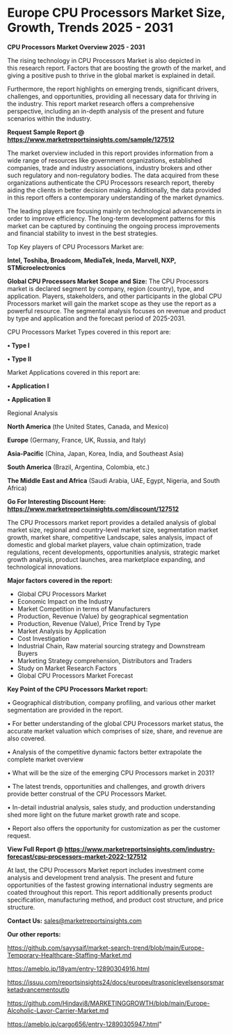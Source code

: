 # Europe CPU Processors Market Size, Growth, Trends 2025 - 2031

<Strong> CPU Processors Market Overview 2025 - 2031</strong>

The rising technology in CPU Processors Market is also depicted in this research report. Factors that are boosting the growth of the market, and giving a positive push to thrive in the global market is explained in detail.

Furthermore, the report highlights on emerging trends, significant drivers, challenges, and opportunities, providing all necessary data for thriving in the industry. This report market research offers a comprehensive perspective, including an in-depth analysis of the present and future scenarios within the industry.

<strong>Request Sample Report @ <a href=https://www.marketreportsinsights.com/sample/127512>https://www.marketreportsinsights.com/sample/127512</a></strong>

The market overview included in this report provides information from a wide range of resources like government organizations, established companies, trade and industry associations, industry brokers and other such regulatory and non-regulatory bodies. The data acquired from these organizations authenticate the CPU Processors research report, thereby aiding the clients in better decision making. Additionally, the data provided in this report offers a contemporary understanding of the market dynamics.

The leading players are focusing mainly on technological advancements in order to improve efficiency. The long-term development patterns for this market can be captured by continuing the ongoing process improvements and financial stability to invest in the best strategies.

Top Key players of CPU Processors Market are:

<strong>Intel, Toshiba, Broadcom, MediaTek, Ineda, Marvell, NXP, STMicroelectronics</strong>

<strong><b>Global CPU Processors Market Scope and Size:</b></strong>
The CPU Processors market is declared segment by company, region (country), type, and application. Players, stakeholders, and other participants in the global CPU Processors market will gain the market scope as they use the report as a powerful resource. The segmental analysis focuses on revenue and product by type and application and the forecast period of 2025-2031.

CPU Processors Market Types covered in this report are:

<strong>• Type I

• Type II</strong>

Market Applications covered in this report are:

<strong>• Application I

• Application II</strong> 

Regional Analysis

<strong>North America</strong> (the United States, Canada, and Mexico)

<strong>Europe</strong> (Germany, France, UK, Russia, and Italy)

<strong>Asia-Pacific</strong> (China, Japan, Korea, India, and Southeast Asia)

<strong>South America</strong> (Brazil, Argentina, Colombia, etc.)

<strong>The Middle East and Africa</strong> (Saudi Arabia, UAE, Egypt, Nigeria, and South Africa)

<strong>Go For Interesting Discount Here: <a href=https://www.marketreportsinsights.com/discount/127512>https://www.marketreportsinsights.com/discount/127512</a></strong>

The CPU Processors market report provides a detailed analysis of global market size, regional and country-level market size, segmentation market growth, market share, competitive Landscape, sales analysis, impact of domestic and global market players, value chain optimization, trade regulations, recent developments, opportunities analysis, strategic market growth analysis, product launches, area marketplace expanding, and technological innovations.

<strong><b>Major factors covered in the report:</b></strong>
<ul>
  <li>Global CPU Processors Market </li>
  <li>Economic Impact on the Industry</li>
  <li>Market Competition in terms of Manufacturers</li>
  <li>Production, Revenue (Value) by geographical segmentation</li>
  <li>Production, Revenue (Value), Price Trend by Type</li>
  <li>Market Analysis by Application</li>
  <li>Cost Investigation</li>
  <li>Industrial Chain, Raw material sourcing strategy and Downstream Buyers</li>
  <li>Marketing Strategy comprehension, Distributors and Traders</li>
  <li>Study on Market Research Factors</li>
  <li>Global CPU Processors Market Forecast</li>
</ul>

<strong><b>Key Point of the CPU Processors Market report:</b></strong>

• Geographical distribution, company profiling, and various other market segmentation are provided in the report.

• For better understanding of the global CPU Processors market status, the accurate market valuation which comprises of size, share, and revenue are also covered.

• Analysis of the competitive dynamic factors better extrapolate the complete market overview

• What will be the size of the emerging CPU Processors market in 2031?

• The latest trends, opportunities and challenges, and growth drivers provide better construal of the CPU Processors Market.

• In-detail industrial analysis, sales study, and production understanding shed more light on the future market growth rate and scope.

• Report also offers the opportunity for customization as per the customer request.

<strong><b>View Full Report @ <a href=https://www.marketreportsinsights.com/industry-forecast/cpu-processors-market-2022-127512>https://www.marketreportsinsights.com/industry-forecast/cpu-processors-market-2022-127512</a></b></strong>


At last, the CPU Processors Market report includes investment come analysis and development trend analysis. The present and future opportunities of the fastest growing international industry segments are coated throughout this report. This report additionally presents product specification, manufacturing method, and product cost structure, and price structure.

<strong>Contact Us:</strong>
sales@marketreportsinsights.com

<strong>Our other reports:</strong>

<a href=https://github.com/sayysaif/market-search-trend/blob/main/Europe-Temporary-Healthcare-Staffing-Market.md>https://github.com/sayysaif/market-search-trend/blob/main/Europe-Temporary-Healthcare-Staffing-Market.md</a>

<a href=https://ameblo.jp/18yam/entry-12890304916.html>https://ameblo.jp/18yam/entry-12890304916.html</a>

<a href=https://issuu.com/reportsinsights24/docs/europeultrasoniclevelsensorsmarketadvancementoutlo>https://issuu.com/reportsinsights24/docs/europeultrasoniclevelsensorsmarketadvancementoutlo</a>

<a href=https://github.com/Hindavi8/MARKETINGGROWTH/blob/main/Europe-Alcoholic-Lavor-Carrier-Market.md>https://github.com/Hindavi8/MARKETINGGROWTH/blob/main/Europe-Alcoholic-Lavor-Carrier-Market.md</a>

<a href=https://ameblo.jp/cargo656/entry-12890305947.html>https://ameblo.jp/cargo656/entry-12890305947.html</a>"
